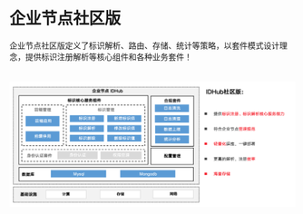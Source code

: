 # 企业节点社区版

企业节点社区版定义了标识解析、路由、存储、统计等策略，以套件模式设计理念，提供标识注册解析等核心组件和各种业务套件！

<center><img src="./images/community.png" style="margin-top: 20px"/></center>
